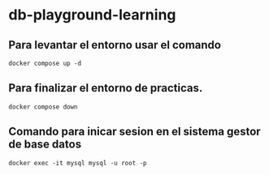 # db-playground-learning

## Para levantar el entorno usar el comando
```shell
docker compose up -d
```

## Para finalizar el entorno de practicas.
```shell
docker compose down
```

## Comando para inicar sesion en el sistema gestor de base datos

```shell
docker exec -it mysql mysql -u root -p
```

